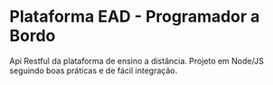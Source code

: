 # Plataforma EAD - Programador a Bordo

Api Restful da plataforma de ensino a distância. Projeto em Node/JS seguindo boas práticas e de fácil integração.

